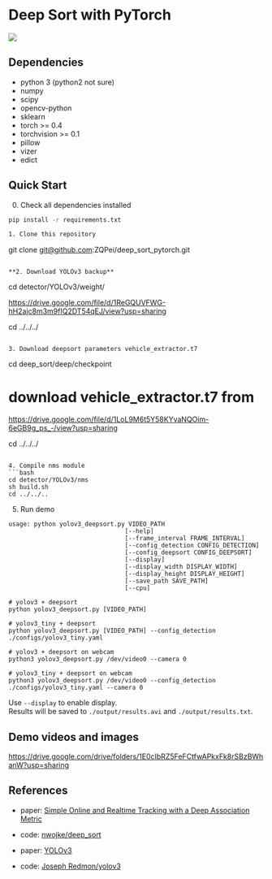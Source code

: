# Deep Sort with PyTorch

![](demo/demo.gif)


## Dependencies
- python 3 (python2 not sure)
- numpy
- scipy
- opencv-python
- sklearn
- torch >= 0.4
- torchvision >= 0.1
- pillow
- vizer
- edict

## Quick Start
0. Check all dependencies installed
```bash
pip install -r requirements.txt

1. Clone this repository
```
git clone git@github.com:ZQPei/deep_sort_pytorch.git
```

**2. Download YOLOv3 backup**
```
cd detector/YOLOv3/weight/

https://drive.google.com/file/d/1ReGQUVFWG-hH2ajc8m3m9fIQ2DT54qEJ/view?usp=sharing

cd ../../../
```

3. Download deepsort parameters vehicle_extractor.t7
```
cd deep_sort/deep/checkpoint
# download vehicle_extractor.t7 from

https://drive.google.com/file/d/1LoL9M6t5Y58KYvaNQOim-6eGB9g_ps_-/view?usp=sharing

cd ../../../
```  

4. Compile nms module
```bash
cd detector/YOLOv3/nms
sh build.sh
cd ../../..
```


5. Run demo
```
usage: python yolov3_deepsort.py VIDEO_PATH
                                [--help]
                                [--frame_interval FRAME_INTERVAL]
                                [--config_detection CONFIG_DETECTION]
                                [--config_deepsort CONFIG_DEEPSORT]
                                [--display]
                                [--display_width DISPLAY_WIDTH]
                                [--display_height DISPLAY_HEIGHT]
                                [--save_path SAVE_PATH]          
                                [--cpu]          

# yolov3 + deepsort
python yolov3_deepsort.py [VIDEO_PATH]

# yolov3_tiny + deepsort
python yolov3_deepsort.py [VIDEO_PATH] --config_detection ./configs/yolov3_tiny.yaml

# yolov3 + deepsort on webcam
python3 yolov3_deepsort.py /dev/video0 --camera 0

# yolov3_tiny + deepsort on webcam
python3 yolov3_deepsort.py /dev/video0 --config_detection ./configs/yolov3_tiny.yaml --camera 0
```
Use `--display` to enable display.  
Results will be saved to `./output/results.avi` and `./output/results.txt`.


## Demo videos and images
https://drive.google.com/drive/folders/1E0cIbRZ5FeFCtfwAPkxFk8rSBzBWhanW?usp=sharing


## References
- paper: [Simple Online and Realtime Tracking with a Deep Association Metric](https://arxiv.org/abs/1703.07402)

- code: [nwojke/deep_sort](https://github.com/nwojke/deep_sort)

- paper: [YOLOv3](https://pjreddie.com/media/files/papers/YOLOv3.pdf)

- code: [Joseph Redmon/yolov3](https://pjreddie.com/darknet/yolo/)
